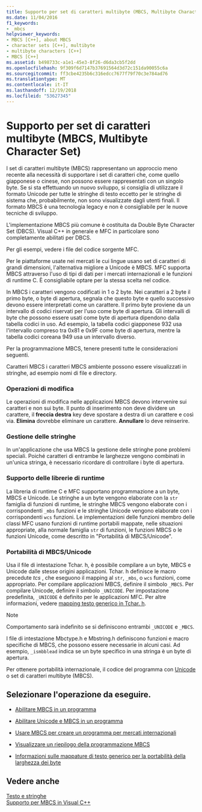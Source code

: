 ```yaml
---
title: Supporto per set di caratteri multibyte (MBCS, Multibyte Character Set)
ms.date: 11/04/2016
f1_keywords:
- _mbcs
helpviewer_keywords:
- MBCS [C++], about MBCS
- character sets [C++], multibyte
- multibyte characters [C++]
- MBCS [C++]
ms.assetid: b498733c-a1e1-45e3-8f26-d6da3cb5f2dd
ms.openlocfilehash: 9f309f6d7147b37691564d3d72c151da90055c6a
ms.sourcegitcommit: ff3cbe4235b6c316edcc7677f79f70c3e784ad76
ms.translationtype: MT
ms.contentlocale: it-IT
ms.lasthandoff: 12/19/2018
ms.locfileid: "53627345"
---
```

# <a name="support-for-multibyte-character-sets-mbcss"></a>Supporto per set di caratteri multibyte (MBCS, Multibyte Character Set)

I set di caratteri multibyte (MBCS) rappresentano un approccio meno recente alla necessità di supportare i set di caratteri che, come quello giapponese o cinese, non possono essere rappresentati con un singolo byte. Se si sta effettuando un nuovo sviluppo, si consiglia di utilizzare il formato Unicode per tutte le stringhe di testo eccetto per le stringhe di sistema che, probabilmente, non sono visualizzate dagli utenti finali. Il formato MBCS è una tecnologia legacy e non è consigliabile per le nuove tecniche di sviluppo.

L'implementazione MBCS più comune è costituita da Double Byte Character Set (DBCS). Visual C++ in generale e MFC in particolare sono completamente abilitati per DBCS.

Per gli esempi, vedere i file del codice sorgente MFC.

Per le piattaforme usate nei mercati le cui lingue usano set di caratteri di grandi dimensioni, l'alternativa migliore a Unicode è MBCS. MFC supporta MBCS attraverso l'uso di tipi di dati per i mercati internazionali e le funzioni di runtime C. È consigliabile optare per la stessa scelta nel codice.

In MBCS i caratteri vengono codificati in 1 o 2 byte. Nei caratteri a 2 byte il primo byte, o byte di apertura, segnala che questo byte e quello successivo devono essere interpretati come un carattere. Il primo byte proviene da un intervallo di codici riservati per l'uso come byte di apertura. Gli intervalli di byte che possono essere usati come byte di apertura dipendono dalla tabella codici in uso. Ad esempio, la tabella codici giapponese 932 usa l'intervallo compreso tra 0x81 e 0x9F come byte di apertura, mentre la tabella codici coreana 949 usa un intervallo diverso.

Per la programmazione MBCS, tenere presenti tutte le considerazioni seguenti.

Caratteri MBCS i caratteri MBCS ambiente possono essere visualizzati in stringhe, ad esempio nomi di file e directory.

### <a name="editing-operations"></a>Operazioni di modifica

Le operazioni di modifica nelle applicazioni MBCS devono intervenire sui caratteri e non sui byte. Il punto di inserimento non deve dividere un carattere, il **freccia destra** key deve spostare a destra di un carattere e così via. **Elimina** dovrebbe eliminare un carattere. **Annullare** lo deve reinserire.

### <a name="string-handling"></a>Gestione delle stringhe

In un'applicazione che usa MBCS la gestione delle stringhe pone problemi speciali. Poiché caratteri di entrambe le larghezze vengono combinati in un'unica stringa, è necessario ricordare di controllare i byte di apertura.

### <a name="run-time-library-support"></a>Supporto delle librerie di runtime

La libreria di runtime C e MFC supportano programmazione a un byte, MBCS e Unicode. Le stringhe a un byte vengono elaborate con la `str` famiglia di funzioni di runtime, le stringhe MBCS vengono elaborate con i corrispondenti `_mbs` funzioni e le stringhe Unicode vengono elaborate con i corrispondenti `wcs` funzioni. Le implementazioni delle funzioni membro delle classi MFC usano funzioni di runtime portabili mappate, nelle situazioni appropriate, alla normale famiglia `str` di funzioni, le funzioni MBCS o le funzioni Unicode, come descritto in "Portabilità di MBCS/Unicode".

### <a name="mbcsunicode-portability"></a>Portabilità di MBCS/Unicode

Usa il file di intestazione Tchar. h, è possibile compilare a un byte, MBCS e Unicode dalle stesse origini applicazioni. Tchar. h definisce le macro precedute *tcs* , che eseguono il mapping al `str`, `_mbs`, o `wcs` funzioni, come appropriato. Per compilare applicazioni MBCS, definire il simbolo `_MBCS`. Per compilare Unicode, definire il simbolo `_UNICODE`. Per impostazione predefinita, `_UNICODE` è definito per le applicazioni MFC. Per altre informazioni, vedere [mapping testo generico in Tchar. h](../text/generic-text-mappings-in-tchar-h.md).

> [!NOTE]
>  Comportamento sarà indefinito se si definiscono entrambi `_UNICODE` e `_MBCS`.

I file di intestazione Mbctype.h e Mbstring.h definiscono funzioni e macro specifiche di MBCS, che possono essere necessarie in alcuni casi. Ad esempio, `_ismbblead` indica se un byte specifico in una stringa è un byte di apertura.

Per ottenere portabilità internazionale, il codice del programma con [Unicode](../text/support-for-unicode.md) o set di caratteri multibyte (MBCS).

## <a name="what-do-you-want-to-do"></a>Selezionare l'operazione da eseguire.

- [Abilitare MBCS in un programma](../text/international-enabling.md)

- [Abilitare Unicode e MBCS in un programma](../text/internationalization-strategies.md)

- [Usare MBCS per creare un programma per mercati internazionali](../text/mbcs-programming-tips.md)

- [Visualizzare un riepilogo della programmazione MBCS](../text/mbcs-programming-tips.md)

- [Informazioni sulle mappature di testo generico per la portabilità della larghezza dei byte](../text/generic-text-mappings-in-tchar-h.md)

## <a name="see-also"></a>Vedere anche

[Testo e stringhe](../text/text-and-strings-in-visual-cpp.md)<br/>
[Supporto per MBCS in Visual C++](../text/mbcs-support-in-visual-cpp.md)
